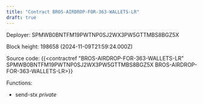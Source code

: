 ```yaml
---
title: "Contract BROS-AIRDROP-FOR-363-WALLETS-LR"
draft: true
---
```

Deployer: SPMWB0BNTFM19PWTNP0SJ2WX3PW5GTTMBS8BGZ5X


 



Block height: 198658 (2024-11-09T21:59:24.000Z)

Source code: {{<contractref "BROS-AIRDROP-FOR-363-WALLETS-LR" SPMWB0BNTFM19PWTNP0SJ2WX3PW5GTTMBS8BGZ5X BROS-AIRDROP-FOR-363-WALLETS-LR>}}

Functions:

* send-stx _private_
